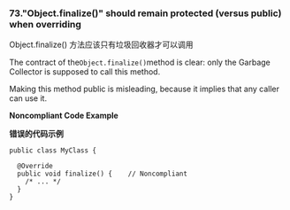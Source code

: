 ### 73."Object.finalize()" should remain protected (versus public) when overriding

Object.finalize() 方法应该只有垃圾回收器才可以调用

The contract of the`Object.finalize()`method is clear: only the Garbage Collector is supposed to call this method.

Making this method public is misleading, because it implies that any caller can use it.


**Noncompliant Code Example**

**错误的代码示例**

```
public class MyClass {

  @Override
  public void finalize() {    // Noncompliant
    /* ... */
  }
}
```
